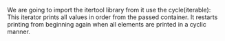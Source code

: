 We are going to import the itertool library
from it use the cycle(iterable): 
This iterator prints all values in order from the passed container. 
It restarts printing from beginning again when all elements are printed in a cyclic manner.